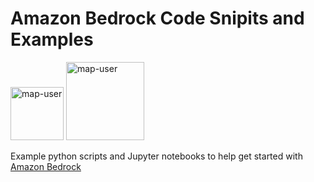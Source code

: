 # Amazon Bedrock Code Snipits and Examples

<img width="85" alt="map-user" src="https://img.shields.io/badge/views-513-green"> <img width="125" alt="map-user" src="https://img.shields.io/badge/unique visits-048-green">

Example python scripts and Jupyter notebooks to help get started with [Amazon Bedrock](https://aws.amazon.com/bedrock/)
